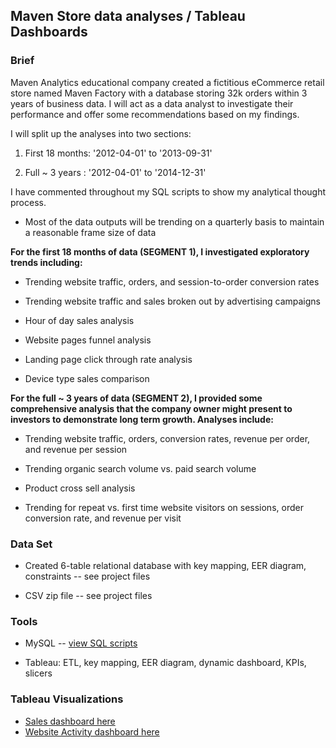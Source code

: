 <H2>Maven Store data analyses / Tableau Dashboards</H2>

<H3> Brief </H3>

Maven Analytics educational company created a fictitious eCommerce retail store named
Maven Factory with a database storing 32k orders within 3 years of business data. I will
act as a data analyst to investigate their performance and offer
some recommendations based on my findings.


I will split up the analyses into two sections:

1)  First 18 months: '2012-04-01' to '2013-09-31'

2)  Full \~ 3 years : '2012-04-01' to '2014-12-31'


I have commented throughout my SQL scripts to show my analytical thought
process.

-   Most of the data outputs will be trending on a quarterly basis to
    maintain a reasonable frame size of data


**For the first 18 months of data (SEGMENT 1), I investigated exploratory
trends including:**

-   Trending website traffic, orders, and session-to-order conversion
    rates

-   Trending website traffic and sales broken out by advertising
    campaigns

-   Hour of day sales analysis

-   Website pages funnel analysis

-   Landing page click through rate analysis

-   Device type sales comparison


**For the full \~ 3 years of data (SEGMENT 2), I provided some
comprehensive analysis that the company owner might present to investors
to demonstrate long term growth. Analyses include:**

-   Trending website traffic, orders, conversion rates, revenue per
    order, and revenue per session

-   Trending organic search volume vs. paid search volume

-   Product cross sell analysis

-   Trending for repeat vs. first time website visitors on sessions,
    order conversion rate, and revenue per visit


<H3> Data Set </H3>

-   Created 6-table relational database with key mapping, EER diagram, constraints -- see project files

-   CSV zip file -- see project files


<H3> Tools </H3>

-   MySQL -- [view SQL
    scripts](https://github.com/nickrspence/eCommerce-company-performance-analysis/blob/main/FINAL_maven_sql_project.sql)

-   Tableau: ETL, key mapping, EER diagram, dynamic dashboard, KPIs, slicers


<H3> Tableau Visualizations </H3>


-   [Sales dashboard
    here](https://public.tableau.com/app/profile/nick.spence3425/viz/Maven_Sales_Dashboard/Dashboard1?publish=yes)
-    [Website Activity dashboard
    here](https://public.tableau.com/app/profile/nick.spence3425/viz/Maven_WebsiteActivity_Dashboard/Dashboard2?publish=yes)
